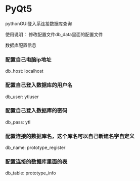 # PyQt5
pythonGUI登入系连接数据库查询

使用说明：
修改配置文件db_data里面的配置文件

数据库配置信息
### 配置自己电脑ip地址
db_host: localhost

### 配置自己登入数据库的用户名
db_user: ytluser

### 配置自己登入数据库的密码
db_pass: ytl

### 配置连接的数据库名，这个库名可以自己新建名字自定义
db_name: prototype_register

### 配置连接的数据库里面的表
db_table: prototype_info
